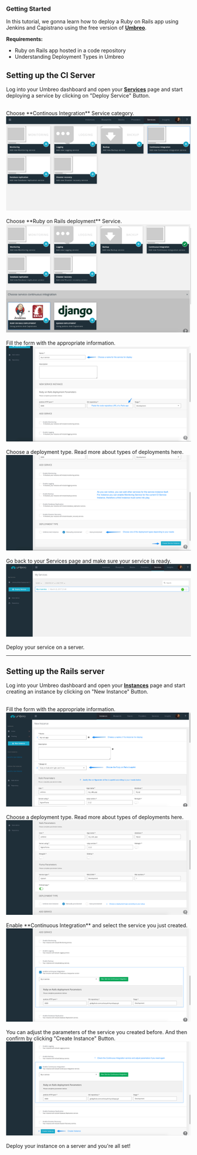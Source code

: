 ### Getting Started
In this tutorial, we gonna learn how to deploy a Ruby on Rails app using Jenkins and Capistrano using the free version of [**Umbreo**](https://www.umbreo.com/signup).

**Requirements:**

- Ruby on Rails app hosted in a code repository
- Understanding Deployment Types in Umbreo

## **Setting up the CI Server**

Log into your Umbreo dashboard and open your [**Services**](https://www.umbreo.com/user_services) page and start deploying a service by clicking on "Deploy Service" Button.

<br>
Choose **Continous Integration** Service category.
<!-- <center><img src="../../img/deploy-service-button.png" ></center> -->
<center><img src="../../img/make-ci-service-1.png" ></center>

<br>
Choose **Ruby on Rails deployment** Service.
<center><img src="../../img/make-ci-service-2.png" ></center>

<br>
Fill the form with the appropriate information.
<center><img src="../../img/make-ci-service-3.png" ></center>

<br>
Choose a deployment type. Read more about types of deployments here.
<center><img src="../../img/make-ci-service-4.png" ></center>

<br>
Go back to your Services page and make sure your service is ready.
<center><img src="../../img/make-ci-service-5.png" ></center>

<br>
Deploy your service on a server.
<!-- <center><img src="../../img/make-ci-service-5.png" ></center> -->

---------

## **Setting up the Rails server**

Log into your Umbreo dashboard and open your [**Instances**](https://www.umbreo.com/instances) page and start creating an instance by clicking on "New Instance" Button.

<br>
Fill the form with the appropriate information.
<center><img src="../../img/create-rails-instance-1.png" ></center>

<br>
Choose a deployment type. Read more about types of deployments here.
<center><img src="../../img/create-rails-instance-2.png" ></center>

<br>
Enable **Continuous Integration** and select the service you just created.
<center><img src="../../img/create-rails-instance-3.png" ></center>

<br>
You can adjust the parameters of the service you created before. And then confirm by clicking "Create Instance" Button.
<center><img src="../../img/create-rails-instance-5.png" ></center>

<br>
Deploy your instance on a server and you're all set!
<!-- <center><img src="../../img/make-ci-service-5.png" ></center> -->



